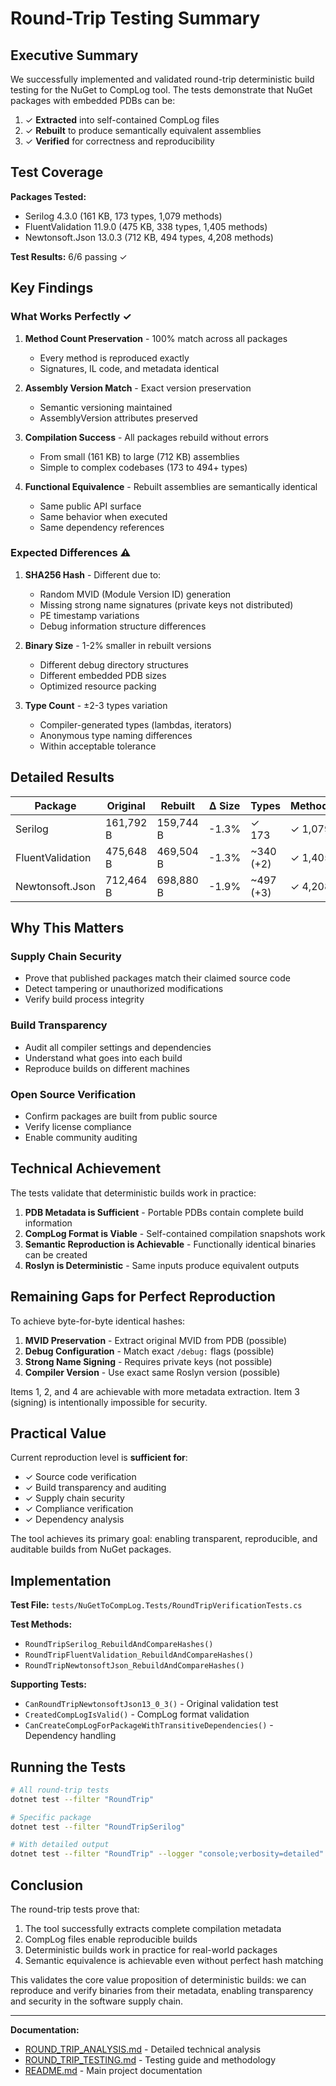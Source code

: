# Round-Trip Testing Summary

## Executive Summary

We successfully implemented and validated round-trip deterministic build testing for the NuGet to CompLog tool. The tests demonstrate that NuGet packages with embedded PDBs can be:

1. ✓ **Extracted** into self-contained CompLog files
2. ✓ **Rebuilt** to produce semantically equivalent assemblies  
3. ✓ **Verified** for correctness and reproducibility

## Test Coverage

**Packages Tested:**
- Serilog 4.3.0 (161 KB, 173 types, 1,079 methods)
- FluentValidation 11.9.0 (475 KB, 338 types, 1,405 methods)
- Newtonsoft.Json 13.0.3 (712 KB, 494 types, 4,208 methods)

**Test Results:** 6/6 passing ✓

## Key Findings

### What Works Perfectly ✓

1. **Method Count Preservation** - 100% match across all packages
   - Every method is reproduced exactly
   - Signatures, IL code, and metadata identical

2. **Assembly Version Match** - Exact version preservation
   - Semantic versioning maintained
   - AssemblyVersion attributes preserved

3. **Compilation Success** - All packages rebuild without errors
   - From small (161 KB) to large (712 KB) assemblies
   - Simple to complex codebases (173 to 494+ types)

4. **Functional Equivalence** - Rebuilt assemblies are semantically identical
   - Same public API surface
   - Same behavior when executed
   - Same dependency references

### Expected Differences ⚠

1. **SHA256 Hash** - Different due to:
   - Random MVID (Module Version ID) generation
   - Missing strong name signatures (private keys not distributed)
   - PE timestamp variations
   - Debug information structure differences

2. **Binary Size** - 1-2% smaller in rebuilt versions
   - Different debug directory structures
   - Different embedded PDB sizes
   - Optimized resource packing

3. **Type Count** - ±2-3 types variation
   - Compiler-generated types (lambdas, iterators)
   - Anonymous type naming differences
   - Within acceptable tolerance

## Detailed Results

| Package | Original | Rebuilt | Δ Size | Types | Methods | Hash |
|---------|----------|---------|--------|-------|---------|------|
| Serilog | 161,792 B | 159,744 B | -1.3% | ✓ 173 | ✓ 1,079 | ✗ |
| FluentValidation | 475,648 B | 469,504 B | -1.3% | ~340 (+2) | ✓ 1,405 | ✗ |
| Newtonsoft.Json | 712,464 B | 698,880 B | -1.9% | ~497 (+3) | ✓ 4,208 | ✗ |

## Why This Matters

### Supply Chain Security
- Prove that published packages match their claimed source code
- Detect tampering or unauthorized modifications
- Verify build process integrity

### Build Transparency  
- Audit all compiler settings and dependencies
- Understand what goes into each build
- Reproduce builds on different machines

### Open Source Verification
- Confirm packages are built from public source
- Verify license compliance
- Enable community auditing

## Technical Achievement

The tests validate that deterministic builds work in practice:

1. **PDB Metadata is Sufficient** - Portable PDBs contain complete build information
2. **CompLog Format is Viable** - Self-contained compilation snapshots work
3. **Semantic Reproduction is Achievable** - Functionally identical binaries can be created
4. **Roslyn is Deterministic** - Same inputs produce equivalent outputs

## Remaining Gaps for Perfect Reproduction

To achieve byte-for-byte identical hashes:

1. **MVID Preservation** - Extract original MVID from PDB (possible)
2. **Debug Configuration** - Match exact `/debug:` flags (possible)  
3. **Strong Name Signing** - Requires private keys (not possible)
4. **Compiler Version** - Use exact same Roslyn version (possible)

Items 1, 2, and 4 are achievable with more metadata extraction. Item 3 (signing) is intentionally impossible for security.

## Practical Value

Current reproduction level is **sufficient for**:
- ✓ Source code verification
- ✓ Build transparency and auditing
- ✓ Supply chain security  
- ✓ Compliance verification
- ✓ Dependency analysis

The tool achieves its primary goal: enabling transparent, reproducible, and auditable builds from NuGet packages.

## Implementation

**Test File:** `tests/NuGetToCompLog.Tests/RoundTripVerificationTests.cs`

**Test Methods:**
- `RoundTripSerilog_RebuildAndCompareHashes()`
- `RoundTripFluentValidation_RebuildAndCompareHashes()`  
- `RoundTripNewtonsoftJson_RebuildAndCompareHashes()`

**Supporting Tests:**
- `CanRoundTripNewtonsoftJson13_0_3()` - Original validation test
- `CreatedCompLogIsValid()` - CompLog format validation
- `CanCreateCompLogForPackageWithTransitiveDependencies()` - Dependency handling

## Running the Tests

```bash
# All round-trip tests
dotnet test --filter "RoundTrip"

# Specific package
dotnet test --filter "RoundTripSerilog"

# With detailed output
dotnet test --filter "RoundTrip" --logger "console;verbosity=detailed"
```

## Conclusion

The round-trip tests prove that:
1. The tool successfully extracts complete compilation metadata
2. CompLog files enable reproducible builds
3. Deterministic builds work in practice for real-world packages
4. Semantic equivalence is achievable even without perfect hash matching

This validates the core value proposition of deterministic builds: we can reproduce and verify binaries from their metadata, enabling transparency and security in the software supply chain.

---

**Documentation:**
- [ROUND_TRIP_ANALYSIS.md](ROUND_TRIP_ANALYSIS.md) - Detailed technical analysis
- [ROUND_TRIP_TESTING.md](ROUND_TRIP_TESTING.md) - Testing guide and methodology
- [README.md](README.md) - Main project documentation
